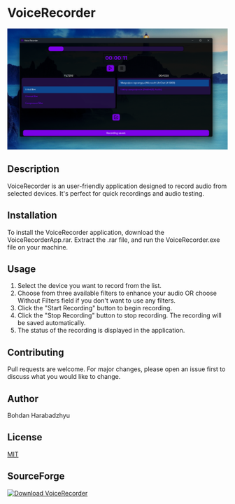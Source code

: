 # VoiceRecorder

![Screenshot of the application](Screenshots/Screen.png)

## Description

VoiceRecorder is an user-friendly application designed to record audio from selected devices. It's perfect for quick recordings and  audio testing.

## Installation

To install the VoiceRecorder application, download the VoiceRecorderApp.rar. Extract the .rar file, and run the VoiceRecorder.exe file on your machine.

## Usage

1. Select the device you want to record from the list.
2. Choose from three available filters to enhance your audio OR choose Without Filters field if you don't want to use any filters.
3. Click the "Start Recording" button to begin recording.
4. Click the "Stop Recording" button to stop recording. The recording will be saved automatically.
5. The status of the recording is displayed in the application.

## Contributing

Pull requests are welcome. For major changes, please open an issue first to discuss what you would like to change.

## Author

Bohdan Harabadzhyu

## License

[MIT](https://choosealicense.com/licenses/mit/)

## SourceForge

[![Download VoiceRecorder](https://a.fsdn.com/con/app/sf-download-button)](https://sourceforge.net/projects/voice-recorder-stranger90/files/latest/download)
